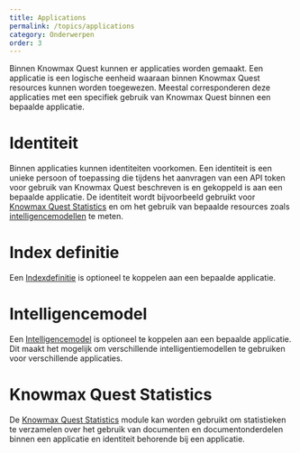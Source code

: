 ```yaml
---
title: Applications
permalink: /topics/applications
category: Onderwerpen
order: 3
---
```


Binnen Knowmax Quest kunnen er applicaties worden gemaakt. Een applicatie is een logische eenheid waaraan binnen Knowmax Quest resources kunnen worden toegewezen. Meestal corresponderen deze applicaties met een specifiek gebruik van Knowmax Quest binnen een bepaalde applicatie.

# Identiteit
Binnen applicaties kunnen identiteiten voorkomen. Een identiteit is een unieke persoon of toepassing die  tijdens het aanvragen van een API token voor gebruik van Knowmax Quest beschreven is en gekoppeld is aan een bepaalde applicatie. De identiteit wordt bijvoorbeeld gebruikt voor [Knowmax Quest Statistics](/concepts/statistics) en om het gebruik van bepaalde resources zoals [intelligencemodellen](/concepts/intelligencemodels) te meten.


# Index definitie
Een [Indexdefinitie](/concepts/indexes) is optioneel te koppelen aan een bepaalde applicatie.

# Intelligencemodel
Een [Intelligencemodel](/concepts/intelligencemodels) is optioneel te koppelen aan een bepaalde applicatie. Dit maakt het mogelijk om verschillende intelligentiemodellen te gebruiken voor verschillende applicaties.

# Knowmax Quest Statistics
De [Knowmax Quest Statistics](/concepts/statistics) module kan worden gebruikt om statistieken te verzamelen over het gebruik van documenten en documentonderdelen binnen een applicatie en identiteit behorende bij een applicatie. 